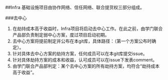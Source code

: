 ##Infra
基础设施项目由协作网络、信任网络、联合提货权三部分组成。

###去中心
1. 在劫持成本高于收益时，Infra项目将启动去中心工作。在此之前，由学门联合产品部负责制定弱中心方案，度过项目启动初期。
2. 去中心方案将提前制定并公布在本git库，具体路径：（第一个方案公布时确定）。
3. 针对具体去中心方案的劫持方案，任何成员可以在本git库提交issue。
4. 针对具体劫持方案的成本和收益，认可成员可以在issue下发表comment。
5. 由学门联合产品部判定：某个去中心方案的所有劫持方案，均符合“劫持成本高于收益”。

